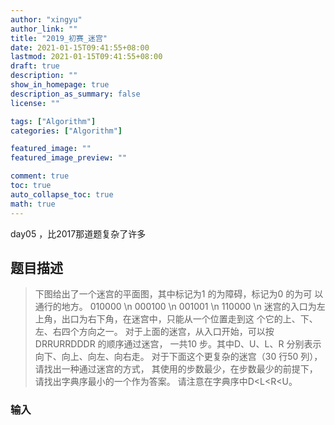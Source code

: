```yaml
---
author: "xingyu"
author_link: ""
title: "2019_初赛_迷宫"
date: 2021-01-15T09:41:55+08:00
lastmod: 2021-01-15T09:41:55+08:00
draft: true
description: ""
show_in_homepage: true
description_as_summary: false
license: ""

tags: ["Algorithm"]
categories: ["Algorithm"]

featured_image: ""
featured_image_preview: ""

comment: true
toc: true
auto_collapse_toc: true
math: true
---
```


day05 ，比2017那道题复杂了许多

<!--more-->

## 题目描述

>下图给出了一个迷宫的平面图，其中标记为1 的为障碍，标记为0 的为可
>以通行的地方。
>010000 \n
>000100 \n
>001001 \n
>110000 \n
>迷宫的入口为左上角，出口为右下角，在迷宫中，只能从一个位置走到这
>个它的上、下、左、右四个方向之一。
>对于上面的迷宫，从入口开始，可以按DRRURRDDDR 的顺序通过迷宫，
>一共10 步。其中D、U、L、R 分别表示向下、向上、向左、向右走。
>对于下面这个更复杂的迷宫（30 行50 列），请找出一种通过迷宫的方式，
>其使用的步数最少，在步数最少的前提下，请找出字典序最小的一个作为答案。
>请注意在字典序中D<L<R<U。

### 输入


